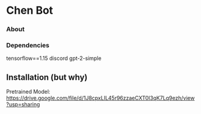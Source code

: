 # Chen Bot

### About

### Dependencies

tensorflow==1.15
discord
gpt-2-simple

## Installation (but why)

Pretrained Model: https://drive.google.com/file/d/1J8cpxLIL45r96zzaeCXT0I3qK7Lq9ezh/view?usp=sharing
